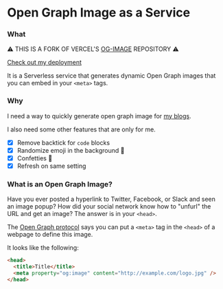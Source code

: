 # Open Graph Image as a Service

### What

⚠️ THIS IS A FORK OF VERCEL'S [OG-IMAGE](https://github.com/vercel/og-image) REPOSITORY ⚠️

[Check out my deployment](https://og.aliu.dev)

It is a Serverless service that generates dynamic Open Graph images that you can embed in your `<meta>` tags.

### Why

I need a way to quickly generate open graph image for [my blogs](https://blog.aliu.dev). 

I also need some other features that are only for me. 

* [x] Remove backtick for `code` blocks
* [x] Randomize emoji in the background 🙂
* [x] Confetties 🎊
* [x] Refresh on same setting

### What is an Open Graph Image?

Have you ever posted a hyperlink to Twitter, Facebook, or Slack and seen an image popup?
How did your social network know how to "unfurl" the URL and get an image?
The answer is in your `<head>`.

The [Open Graph protocol](http://ogp.me) says you can put a `<meta>` tag in the `<head>` of a webpage to define this image.

It looks like the following:

```html
<head>
  <title>Title</title>
  <meta property="og:image" content="http://example.com/logo.jpg" />
</head>
```


